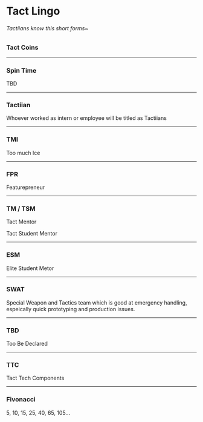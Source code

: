 # Tact Lingo
###### Tactiians know this short forms~


### Tact Coins

___

### Spin Time
TBD

___

### Tactiian
Whoever worked as intern or employee will be titled as Tactiians

___

### TMI
Too much Ice

___

### FPR
Featurepreneur

___

### TM / TSM
Tact Mentor

Tact Student Mentor

___

### ESM
Elite Student Metor

___

### SWAT
Special Weapon and Tactics team which is good at emergency handling, espeically quick prototyping and production issues.

___

### TBD
Too Be Declared

___

### TTC
Tact Tech Components

___

### Fivonacci
5, 10, 15, 25, 40, 65, 105...

​